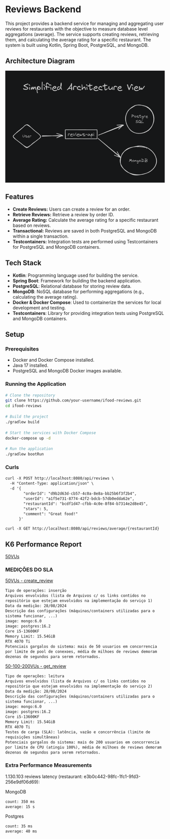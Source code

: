 # Reviews Backend

This project provides a backend service for managing and aggregating user reviews for restaurants with the objective to measure database level aggregations (average). The service supports creating reviews, retrieving them, and calculating the average rating for a specific restaurant. The system is built using Kotlin, Spring Boot, PostgreSQL, and MongoDB.

## Architecture Diagram

![Architecture Diagram](imgs/architecture.png)


## Features

- **Create Reviews:** Users can create a review for an order.
- **Retrieve Reviews:** Retrieve a review by order ID.
- **Average Rating:** Calculate the average rating for a specific restaurant based on reviews.
- **Transactional:** Reviews are saved in both PostgreSQL and MongoDB within a single transaction.
- **Testcontainers:** Integration tests are performed using Testcontainers for PostgreSQL and MongoDB containers.

## Tech Stack

- **Kotlin**: Programming language used for building the service.
- **Spring Boot**: Framework for building the backend application.
- **PostgreSQL**: Relational database for storing review data.
- **MongoDB**: NoSQL database for performing aggregations (e.g., calculating the average rating).
- **Docker & Docker Compose**: Used to containerize the services for local development and testing.
- **Testcontainers**: Library for providing integration tests using PostgreSQL and MongoDB containers.

## Setup

### Prerequisites

- Docker and Docker Compose installed.
- Java 17 installed.
- PostgreSQL and MongoDB Docker images available.

### Running the Application

```bash
# Clone the repository
git clone https://github.com/your-username/ifood-reviews.git
cd ifood-reviews

# Build the project
./gradlew build

# Start the services with Docker Compose
docker-compose up -d

# Run the application
./gradlew bootRun
```

### Curls

```text
curl -X POST http://localhost:8080/api/reviews \
  -H "Content-Type: application/json" \
  -d '{
        "orderId": "d9b2d63d-cb57-4c0a-8e8a-bb25b6f3f2b4",
        "userId": "a1f5e731-8774-42f2-bdcb-57db0edda62e",
        "restaurantId": "bcdf1d47-cfbb-4c0e-8f84-b7314e2d8e45",
        "stars": 5,
        "comment": "Great food!"
      }'
```

```text
curl -X GET http://localhost:8080/api/reviews/average/{restaurantId}
```

## K6 Performance Report

[50VUs](k6/summary-50VUs-e3b0c442-98fc-1fc1-9fd3-256e9df06d05.html)


### MEDIÇÕES DO SLA

[50VUs - create_review](k6/50VUs/createReview-summary-e3b0c442-98fc-1fc1-9fd3-256e9df06d05.html)
```text
Tipo de operações: inserção
Arquivos envolvidos (lista de Arquivos c/ os links contidos no repositório que estejam envolvidos na implementação do serviço 1)
Data da medição: 28/08/2024
Descrição das configurações (máquinas/containers utilizadas para o sistema funcionar, ...)
image: mongo:6.0
image: postgres:16.2
Core i5-13600KF
Memory Limit: 15.54GiB
RTX 4070 Ti
Potenciais gargalos do sistema: mais de 50 usuarios em concorrencia por limite de pool de conexoes, média de milhoes de reviews demoram dezenas de segundos para serem retornados.
```

[50-100-200VUs - get_review](k6/200VUs/getReview-summary2-e3b0c442-98fc-1fc1-9fd3-256e9df06d05.html)
```text
Tipo de operações: leitura
Arquivos envolvidos (lista de Arquivos c/ os links contidos no repositório que estejam envolvidos na implementação do serviço 2)
Data da medição: 28/08/2024
Descrição das configurações (máquinas/containers utilizadas para o sistema funcionar, ...)
image: mongo:6.0
image: postgres:16.2
Core i5-13600KF
Memory Limit: 15.54GiB
RTX 4070 Ti
Testes de carga (SLA): latência, vazão e concorrência (limite de requisições simultâneas)
Potenciais gargalos do sistema: mais de 200 usuarios em concorrencia por limite de CPU (atingiu 100%), média de milhoes de reviews demoram dezenas de segundos para serem retornados.
```


### Extra Performance Measurements

1.130.103 reviews latency (restaurant: e3b0c442-98fc-1fc1-9fd3-256e9df06d69):

MongoDB
```text
count: 350 ms
average: 15 s
```

Postgres
```text
count: 35 ms
average: 40 ms
```